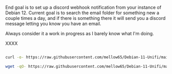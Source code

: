 End goal is to set up a discord webhook notification from your instance of Debian 12.  Current goal is to search the email folder for something new a couple times a day, and if there is something there it will send you a discord message letting you know you have an email. 

Always consider it a work in progress as I barely know what I'm doing. 


XXXX 
```bash

curl -o- https://raw.githubusercontent.com/mellow65/Debian-11-Unifi/main/deb12-docker.sh | bash

wget -qO- https://raw.githubusercontent.com/mellow65/Debian-11-Unifi/main/deb12-docker.sh | bash

```
